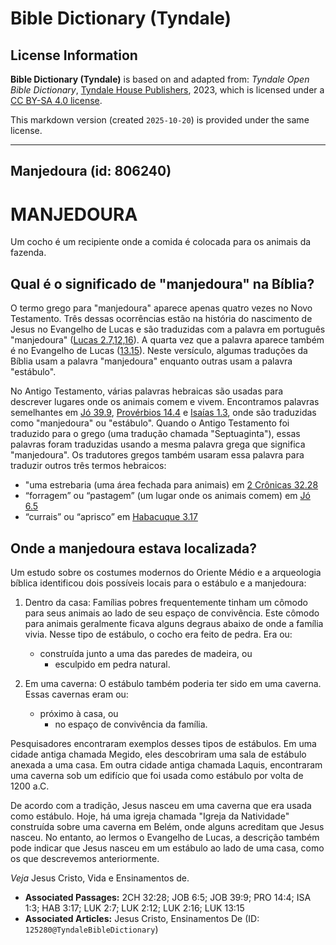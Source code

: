 # Bible Dictionary (Tyndale)

## License Information

**Bible Dictionary (Tyndale)** is based on and adapted from: _Tyndale Open Bible Dictionary_, [Tyndale House Publishers](https://tyndaleopenresources.com/), 2023, which is licensed under a [CC BY-SA 4.0 license](https://creativecommons.org/licenses/by-sa/4.0/legalcode.en).

This markdown version (created `2025-10-20`) is provided under the same license.



--------------------------------

## Manjedoura (id: 806240)

MANJEDOURA
==========

Um cocho é um recipiente onde a comida é colocada para os animais da fazenda.

Qual é o significado de "manjedoura" na Bíblia?
-----------------------------------------------

O termo grego para "manjedoura" aparece apenas quatro vezes no Novo Testamento. Três dessas ocorrências estão na história do nascimento de Jesus no Evangelho de Lucas e são traduzidas com a palavra em português "manjedoura" ([Lucas 2\.7,12,16](https://ref.ly/Luke2:7,Luke2:12,Luke2:16)). A quarta vez que a palavra aparece também é no Evangelho de Lucas ([13\.15](https://ref.ly/Luke13:15)). Neste versículo, algumas traduções da Bíblia usam a palavra "manjedoura" enquanto outras usam a palavra "estábulo".

No Antigo Testamento, várias palavras hebraicas são usadas para descrever lugares onde os animais comem e vivem. Encontramos palavras semelhantes em [Jó 39\.9](https://ref.ly/Job39:9), [Provérbios 14\.4](https://ref.ly/Prov14:4) e [Isaías 1\.3](https://ref.ly/Isa1:3), onde são traduzidas como "manjedoura" ou "estábulo". Quando o Antigo Testamento foi traduzido para o grego (uma tradução chamada "Septuaginta"), essas palavras foram traduzidas usando a mesma palavra grega que significa "manjedoura". Os tradutores gregos também usaram essa palavra para traduzir outros três termos hebraicos:

* "uma estrebaria (uma área fechada para animais) em [2 Crônicas 32\.28](https://ref.ly/2Chr32:28)
* “forragem” ou “pastagem” (um lugar onde os animais comem) em [Jó 6\.5](https://ref.ly/Job6:5)
* “currais” ou “aprisco” em [Habacuque 3\.17](https://ref.ly/Hab3:17)

Onde a manjedoura estava localizada?
------------------------------------

Um estudo sobre os costumes modernos do Oriente Médio e a arqueologia bíblica identificou dois possíveis locais para o estábulo e a manjedoura:

1. Dentro da casa: Famílias pobres frequentemente tinham um cômodo para seus animais ao lado de seu espaço de convivência. Este cômodo para animais geralmente ficava alguns degraus abaixo de onde a família vivia. Nesse tipo de estábulo, o cocho era feito de pedra. Era ou:

    * construída junto a uma das paredes de madeira, ou
        * esculpido em pedra natural.
2. Em uma caverna: O estábulo também poderia ter sido em uma caverna. Essas cavernas eram ou:

    * próximo à casa, ou
        * no espaço de convivência da família.

Pesquisadores encontraram exemplos desses tipos de estábulos. Em uma cidade antiga chamada Megido, eles descobriram uma sala de estábulo anexada a uma casa. Em outra cidade antiga chamada Laquis, encontraram uma caverna sob um edifício que foi usada como estábulo por volta de 1200 a.C.

De acordo com a tradição, Jesus nasceu em uma caverna que era usada como estábulo. Hoje, há uma igreja chamada "Igreja da Natividade" construída sobre uma caverna em Belém, onde alguns acreditam que Jesus nasceu. No entanto, ao lermos o Evangelho de Lucas, a descrição também pode indicar que Jesus nasceu em um estábulo ao lado de uma casa, como os que descrevemos anteriormente.

*Veja* Jesus Cristo, Vida e Ensinamentos de.

* **Associated Passages:** 2CH 32:28; JOB 6:5; JOB 39:9; PRO 14:4; ISA 1:3; HAB 3:17; LUK 2:7; LUK 2:12; LUK 2:16; LUK 13:15
* **Associated Articles:** Jesus Cristo, Ensinamentos De (ID: `125280@TyndaleBibleDictionary`)

